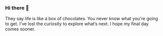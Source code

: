 ### Hi there 👋
They say life is like a box of chocolates. You never know what you're going to get. I’ve lost the curiosity to explore what’s next. I hope my final day comes sooner.
<!--
**mtzendo276/mtzendo276** is a ✨ _special_ ✨ repository because its `README.md` (this file) appears on your GitHub profile.

Here are some ideas to get you started:

- 🔭 I’m currently working on ...
- 🌱 I’m currently learning ...
- 👯 I’m looking to collaborate on ...
- 🤔 I’m looking for help with ...
- 💬 Ask me about ...
- 📫 How to reach me: ...
- 😄 Pronouns: ...
- ⚡ Fun fact: ...
-->
